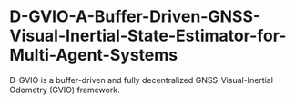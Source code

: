 # D-GVIO-A-Buffer-Driven-GNSS-Visual-Inertial-State-Estimator-for-Multi-Agent-Systems
D-GVIO is a buffer-driven and fully decentralized GNSS-Visual-Inertial Odometry (GVIO) framework.
